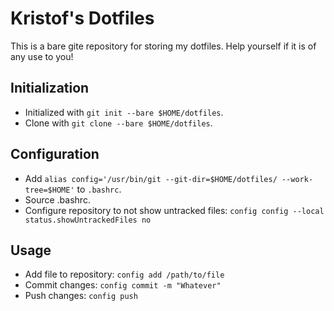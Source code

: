 # Kristof's Dotfiles

This is a bare gite repository for storing my dotfiles. Help yourself if it is of any use to you!

## Initialization

* Initialized with  `git init --bare $HOME/dotfiles`.
* Clone with `git clone --bare $HOME/dotfiles`.

## Configuration

* Add `alias config='/usr/bin/git --git-dir=$HOME/dotfiles/ --work-tree=$HOME'` to `.bashrc`.
* Source .bashrc.
* Configure repository to not show untracked files: `config config --local status.showUntrackedFiles no`


## Usage

* Add file to repository: `config add /path/to/file`
* Commit changes: `config commit -m "Whatever"`
* Push changes: `config push`
